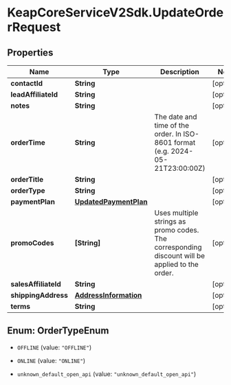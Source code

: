 # KeapCoreServiceV2Sdk.UpdateOrderRequest

## Properties

Name | Type | Description | Notes
------------ | ------------- | ------------- | -------------
**contactId** | **String** |  | [optional] 
**leadAffiliateId** | **String** |  | [optional] 
**notes** | **String** |  | [optional] 
**orderTime** | **String** | The date and time of the order. In ISO-8601 format (e.g. 2024-05-21T23:00:00Z) | [optional] 
**orderTitle** | **String** |  | [optional] 
**orderType** | **String** |  | [optional] 
**paymentPlan** | [**UpdatedPaymentPlan**](UpdatedPaymentPlan.md) |  | [optional] 
**promoCodes** | **[String]** | Uses multiple strings as promo codes. The corresponding discount will be applied to the order. | [optional] 
**salesAffiliateId** | **String** |  | [optional] 
**shippingAddress** | [**AddressInformation**](AddressInformation.md) |  | [optional] 
**terms** | **String** |  | [optional] 



## Enum: OrderTypeEnum


* `OFFLINE` (value: `"OFFLINE"`)

* `ONLINE` (value: `"ONLINE"`)

* `unknown_default_open_api` (value: `"unknown_default_open_api"`)




